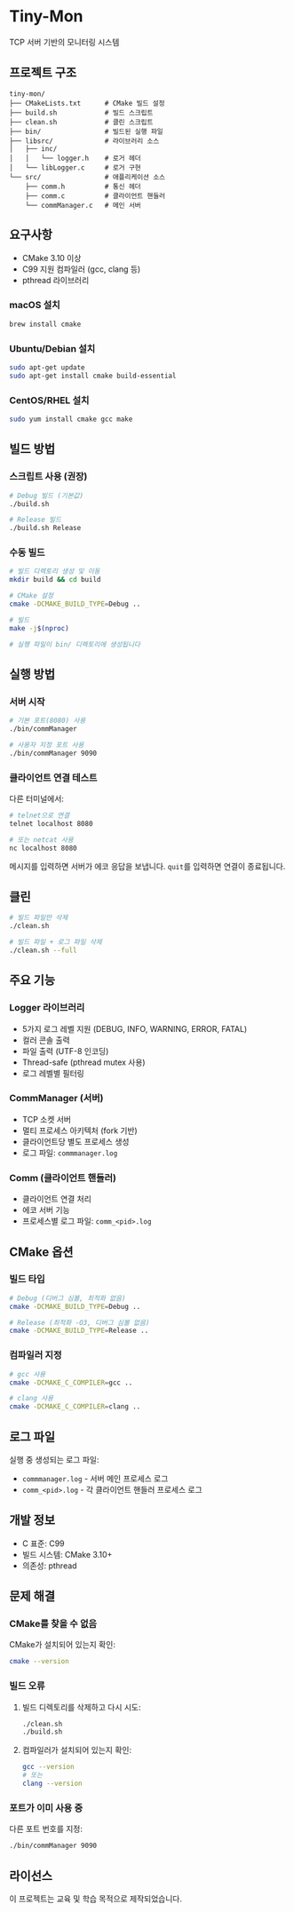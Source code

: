 # Tiny-Mon

TCP 서버 기반의 모니터링 시스템

## 프로젝트 구조

```
tiny-mon/
├── CMakeLists.txt      # CMake 빌드 설정
├── build.sh            # 빌드 스크립트
├── clean.sh            # 클린 스크립트
├── bin/                # 빌드된 실행 파일
├── libsrc/             # 라이브러리 소스
│   ├── inc/
│   │   └── logger.h    # 로거 헤더
│   └── libLogger.c     # 로거 구현
└── src/                # 애플리케이션 소스
    ├── comm.h          # 통신 헤더
    ├── comm.c          # 클라이언트 핸들러
    └── commManager.c   # 메인 서버
```

## 요구사항

- CMake 3.10 이상
- C99 지원 컴파일러 (gcc, clang 등)
- pthread 라이브러리

### macOS 설치

```bash
brew install cmake
```

### Ubuntu/Debian 설치

```bash
sudo apt-get update
sudo apt-get install cmake build-essential
```

### CentOS/RHEL 설치

```bash
sudo yum install cmake gcc make
```

## 빌드 방법

### 스크립트 사용 (권장)

```bash
# Debug 빌드 (기본값)
./build.sh

# Release 빌드
./build.sh Release
```

### 수동 빌드

```bash
# 빌드 디렉토리 생성 및 이동
mkdir build && cd build

# CMake 설정
cmake -DCMAKE_BUILD_TYPE=Debug ..

# 빌드
make -j$(nproc)

# 실행 파일이 bin/ 디렉토리에 생성됩니다
```

## 실행 방법

### 서버 시작

```bash
# 기본 포트(8080) 사용
./bin/commManager

# 사용자 지정 포트 사용
./bin/commManager 9090
```

### 클라이언트 연결 테스트

다른 터미널에서:

```bash
# telnet으로 연결
telnet localhost 8080

# 또는 netcat 사용
nc localhost 8080
```

메시지를 입력하면 서버가 에코 응답을 보냅니다.
`quit`를 입력하면 연결이 종료됩니다.

## 클린

```bash
# 빌드 파일만 삭제
./clean.sh

# 빌드 파일 + 로그 파일 삭제
./clean.sh --full
```

## 주요 기능

### Logger 라이브러리

- 5가지 로그 레벨 지원 (DEBUG, INFO, WARNING, ERROR, FATAL)
- 컬러 콘솔 출력
- 파일 출력 (UTF-8 인코딩)
- Thread-safe (pthread mutex 사용)
- 로그 레벨별 필터링

### CommManager (서버)

- TCP 소켓 서버
- 멀티 프로세스 아키텍처 (fork 기반)
- 클라이언트당 별도 프로세스 생성
- 로그 파일: `commmanager.log`

### Comm (클라이언트 핸들러)

- 클라이언트 연결 처리
- 에코 서버 기능
- 프로세스별 로그 파일: `comm_<pid>.log`

## CMake 옵션

### 빌드 타입

```bash
# Debug (디버그 심볼, 최적화 없음)
cmake -DCMAKE_BUILD_TYPE=Debug ..

# Release (최적화 -O3, 디버그 심볼 없음)
cmake -DCMAKE_BUILD_TYPE=Release ..
```

### 컴파일러 지정

```bash
# gcc 사용
cmake -DCMAKE_C_COMPILER=gcc ..

# clang 사용
cmake -DCMAKE_C_COMPILER=clang ..
```

## 로그 파일

실행 중 생성되는 로그 파일:
- `commmanager.log` - 서버 메인 프로세스 로그
- `comm_<pid>.log` - 각 클라이언트 핸들러 프로세스 로그

## 개발 정보

- C 표준: C99
- 빌드 시스템: CMake 3.10+
- 의존성: pthread

## 문제 해결

### CMake를 찾을 수 없음

CMake가 설치되어 있는지 확인:
```bash
cmake --version
```

### 빌드 오류

1. 빌드 디렉토리를 삭제하고 다시 시도:
   ```bash
   ./clean.sh
   ./build.sh
   ```

2. 컴파일러가 설치되어 있는지 확인:
   ```bash
   gcc --version
   # 또는
   clang --version
   ```

### 포트가 이미 사용 중

다른 포트 번호를 지정:
```bash
./bin/commManager 9090
```

## 라이선스

이 프로젝트는 교육 및 학습 목적으로 제작되었습니다.
